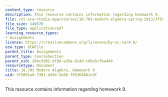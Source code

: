 ```yaml
---
content_type: resource
description: This resource contains information regarding homework 9.
file: /ol-ocw-studio-app/courses/18-703-modern-algebra-spring-2013/3f5801a07381e93b5e68f853648b1cdf_MIT18_703S13_h9.pdf
file_size: 149570
file_type: application/pdf
learning_resource_types:
- Assignments
license: https://creativecommons.org/licenses/by-nc-sa/4.0/
ocw_type: OCWFile
parent_title: Assignments
parent_type: CourseSection
parent_uid: 204c5d62-df99-e26a-614d-c66e5cfbe449
resourcetype: Document
title: 18.703 Modern Algebra, Homework 9
uid: 3f5801a0-7381-e93b-5e68-f853648b1cdf
---
```

This resource contains information regarding homework 9.